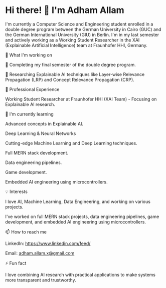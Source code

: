 # Hi there! 👋 I'm Adham Allam

I'm currently a Computer Science and Engineering student enrolled in a double degree program between the German University in Cairo (GUC) and the German International University (GIU) in Berlin. I'm in my last semester and actively working as a Working Student Researcher in the XAI (Explainable Artificial Intelligence) team at Fraunhofer HHI, Germany.

🌟 What I'm working on

📖 Completing my final semester of the double degree program.

🧠 Researching Explainable AI techniques like Layer-wise Relevance Propagation (LRP) and Concept Relevance Propagation (CRP).


💼 Professional Experience

Working Student Researcher at Fraunhofer HHI (XAI Team) - Focusing on Explainable AI research.

🌱 I'm currently learning

Advanced concepts in Explainable AI.

Deep Learning & Neural Networks 

Cutting-edge Machine Learning and Deep Learning techniques.

Full MERN stack development.

Data engineering pipelines.

Game development.

Embedded AI engineering using microcontrollers.

💡 Interests

I love AI, Machine Learning, Data Engineering, and working on various projects.

I've worked on full MERN stack projects, data engineering pipelines, game development, and embedded AI engineering using microcontrollers.

📫 How to reach me

LinkedIn: https://www.linkedin.com/feed/

Email: adham.allam.x@gmail.com

⚡ Fun fact

I love combining AI research with practical applications to make systems more transparent and trustworthy.
